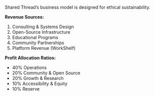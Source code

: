 Shared Thread’s business model is designed for ethical sustainability.

**Revenue Sources:**
1. Consulting & Systems Design
2. Open-Source Infrastructure
3. Educational Programs
4. Community Partnerships
5. Platform Revenue (WorkShelf)

**Profit Allocation Ratios:**
- 40% Operations
- 20% Community & Open Source
- 20% Growth & Research
- 10% Accessibility & Equity
- 10% Reserve

